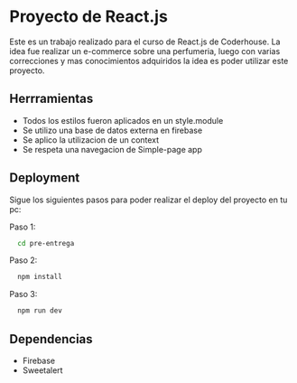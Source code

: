 # Proyecto de React.js

Este es un trabajo realizado para el curso de React.js de Coderhouse. La idea fue realizar un e-commerce sobre una perfumeria, luego con varias correcciones y mas conocimientos adquiridos la idea es poder utilizar este proyecto.

## Herrramientas

- Todos los estilos fueron aplicados en un style.module
- Se utilizo una base de datos externa en firebase
- Se aplico la utilizacion de un context
- Se respeta una navegacion de Simple-page app

## Deployment

Sigue los siguientes pasos para poder realizar el deploy del proyecto en tu pc:

Paso 1:

```bash
  cd pre-entrega
```

Paso 2:

```bash
  npm install
```

Paso 3:

```bash
  npm run dev
```

## Dependencias

- Firebase
- Sweetalert
